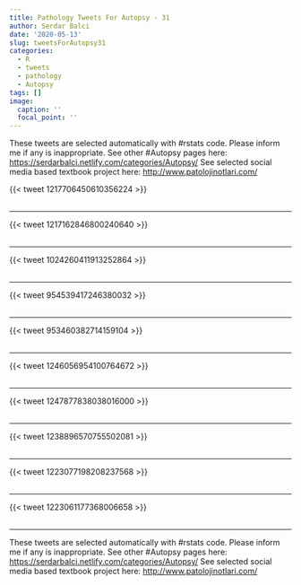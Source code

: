 ```yaml
---
title: Pathology Tweets For Autopsy - 31
author: Serdar Balci
date: '2020-05-13'
slug: tweetsForAutopsy31
categories:
  - R
  - tweets
  - pathology
  - Autopsy
tags: []
image:
  caption: ''
  focal_point: ''
---
```



These tweets are selected automatically with #rstats code. Please inform me if any is inappropriate.
See other #Autopsy pages here: https://serdarbalci.netlify.com/categories/Autopsy/ 
See selected social media based textbook project here: http://www.patolojinotlari.com/

{{< tweet 1217706450610356224 >}}
<br>
<br>
<hr>
{{< tweet 1217162846800240640 >}}
<br>
<br>
<hr>
{{< tweet 1024260411913252864 >}}
<br>
<br>
<hr>
{{< tweet 954539417246380032 >}}
<br>
<br>
<hr>
{{< tweet 953460382714159104 >}}
<br>
<br>
<hr>
{{< tweet 1246056954100764672 >}}
<br>
<br>
<hr>
{{< tweet 1247877838038016000 >}}
<br>
<br>
<hr>
{{< tweet 1238896570755502081 >}}
<br>
<br>
<hr>
{{< tweet 1223077198208237568 >}}
<br>
<br>
<hr>
{{< tweet 1223061177368006658 >}}
<br>
<br>
<hr>


These tweets are selected automatically with #rstats code. Please inform me if any is inappropriate.
See other #Autopsy pages here: https://serdarbalci.netlify.com/categories/Autopsy/ 
See selected social media based textbook project here: http://www.patolojinotlari.com/
